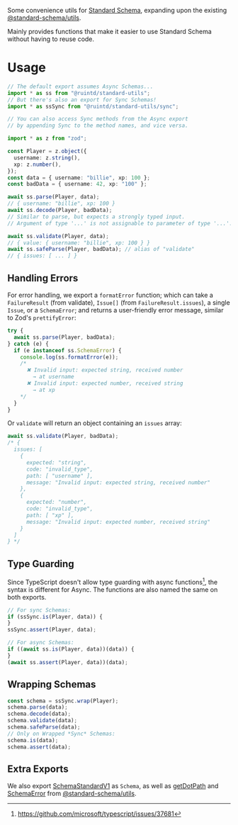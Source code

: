 Some convenience utils for [Standard Schema],
expanding upon the existing [@standard-schema/utils].

Mainly provides functions that make it easier to use Standard Schema without having to reuse code.

# Usage

```ts
// The default export assumes Async Schemas...
import * as ss from "@ruintd/standard-utils";
// But there's also an export for Sync Schemas!
import * as ssSync from "@ruintd/standard-utils/sync";

// You can also access Sync methods from the Async export
// by appending Sync to the method names, and vice versa.

import * as z from "zod";

const Player = z.object({
  username: z.string(),
  xp: z.number(),
});
const data = { username: "billie", xp: 100 };
const badData = { username: 42, xp: "100" };

await ss.parse(Player, data);
// { username: "billie", xp: 100 }
await ss.decode(Player, badData);
// Similar to parse, but expects a strongly typed input.
// Argument of type '...' is not assignable to parameter of type '...'.

await ss.validate(Player, data);
// { value: { username: "billie", xp: 100 } }
await ss.safeParse(Player, badData); // alias of "validate"
// { issues: [ ... ] }
```

## Handling Errors

For error handling, we export a `formatError` function;
which can take a `FailureResult` (from validate),
`Issue[]` (from `FailureResult.issues`), a single `Issue`, or a `SchemaError`;
and returns a user-friendly error message, similar to Zod's `prettifyError`:

```ts
try {
  await ss.parse(Player, badData);
} catch (e) {
  if (e instanceof ss.SchemaError) {
    console.log(ss.formatError(e));
    /*
      ✖ Invalid input: expected string, received number
        → at username
      ✖ Invalid input: expected number, received string
        → at xp
    */
  }
}
```

Or `validate` will return an object containing an `issues` array:

```ts
await ss.validate(Player, badData);
/* {
  issues: [
    {
      expected: "string",
      code: "invalid_type",
      path: [ "username" ],
      message: "Invalid input: expected string, received number"
    },
    {
      expected: "number",
      code: "invalid_type",
      path: [ "xp" ],
      message: "Invalid input: expected number, received string"
    }
  ]
} */
```

## Type Guarding

Since TypeScript doesn't allow type guarding with async functions[^1],
the syntax is different for Async.
The functions are also named the same on both exports.

[^1]: https://github.com/microsoft/typescript/issues/37681

```ts
// For sync Schemas:
if (ssSync.is(Player, data)) {
}
ssSync.assert(Player, data);

// For async Schemas:
if ((await ss.is(Player, data))(data)) {
}
(await ss.assert(Player, data))(data);
```

## Wrapping Schemas

```ts
const schema = ssSync.wrap(Player);
schema.parse(data);
schema.decode(data);
schema.validate(data);
schema.safeParse(data);
// Only on Wrapped *Sync* Schemas:
schema.is(data);
schema.assert(data);
```

## Extra Exports

We also export [SchemaStandardV1] as `Schema`, as well as
[getDotPath] and [SchemaError] from [@standard-schema/utils].

[Standard Schema]: https://standardschema.dev/
[@standard-schema/utils]: https://jsr.io/@standard-schema/utils
[SchemaStandardV1]: https://jsr.io/@standard-schema/spec/doc/~/StandardSchemaV1
[getDotPath]: https://jsr.io/@standard-schema/utils/doc/~/getDotPath
[SchemaError]: https://jsr.io/@standard-schema/utils/doc/~/SchemaError
